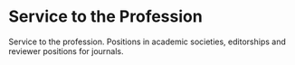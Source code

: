 # Service to the Profession

Service to the profession.  Positions in academic societies, editorships and reviewer positions for journals.

